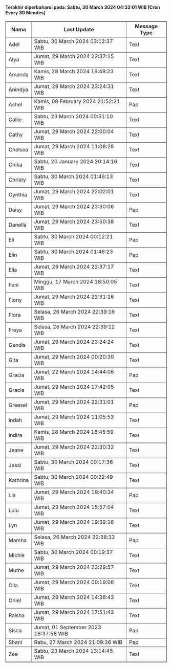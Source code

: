 #### Terakhir diperbaharui pada: Sabtu, 30 March 2024 04:33:01 WIB [Cron Every 30 Minutes]

<table border='1'><tr><th>Nama</th><th>Last Update</th><th>Message Type</th></tr><tr><td>Adel</td><td>Sabtu, 30 March 2024 03:12:37 WIB</td><td>Text</td></tr><tr><td>Alya</td><td>Jumat, 29 March 2024 22:37:15 WIB</td><td>Text</td></tr><tr><td>Amanda</td><td>Kamis, 28 March 2024 19:49:23 WIB</td><td>Text</td></tr><tr><td>Anindya</td><td>Jumat, 29 March 2024 23:24:31 WIB</td><td>Text</td></tr><tr><td>Ashel</td><td>Kamis, 08 February 2024 21:52:21 WIB</td><td>Pap</td></tr><tr><td>Callie</td><td>Sabtu, 23 March 2024 00:51:10 WIB</td><td>Text</td></tr><tr><td>Cathy</td><td>Jumat, 29 March 2024 22:00:04 WIB</td><td>Text</td></tr><tr><td>Chelsea</td><td>Jumat, 29 March 2024 11:08:28 WIB</td><td>Text</td></tr><tr><td>Chika</td><td>Sabtu, 20 January 2024 20:14:16 WIB</td><td>Text</td></tr><tr><td>Christy</td><td>Sabtu, 30 March 2024 01:46:13 WIB</td><td>Text</td></tr><tr><td>Cynthia</td><td>Jumat, 29 March 2024 22:02:01 WIB</td><td>Text</td></tr><tr><td>Daisy</td><td>Jumat, 29 March 2024 23:30:06 WIB</td><td>Pap</td></tr><tr><td>Danella</td><td>Jumat, 29 March 2024 23:50:38 WIB</td><td>Text</td></tr><tr><td>Eli</td><td>Sabtu, 30 March 2024 00:12:21 WIB</td><td>Pap</td></tr><tr><td>Elin</td><td>Sabtu, 30 March 2024 01:46:23 WIB</td><td>Pap</td></tr><tr><td>Ella</td><td>Jumat, 29 March 2024 22:37:17 WIB</td><td>Text</td></tr><tr><td>Feni</td><td>Minggu, 17 March 2024 18:50:05 WIB</td><td>Text</td></tr><tr><td>Fiony</td><td>Jumat, 29 March 2024 22:31:16 WIB</td><td>Text</td></tr><tr><td>Flora</td><td>Selasa, 26 March 2024 22:39:19 WIB</td><td>Text</td></tr><tr><td>Freya</td><td>Selasa, 26 March 2024 22:39:12 WIB</td><td>Text</td></tr><tr><td>Gendis</td><td>Jumat, 29 March 2024 23:24:24 WIB</td><td>Text</td></tr><tr><td>Gita</td><td>Jumat, 29 March 2024 00:20:30 WIB</td><td>Text</td></tr><tr><td>Gracia</td><td>Jumat, 22 March 2024 14:44:06 WIB</td><td>Pap</td></tr><tr><td>Gracie</td><td>Jumat, 29 March 2024 17:42:05 WIB</td><td>Text</td></tr><tr><td>Greesel</td><td>Jumat, 29 March 2024 22:31:01 WIB</td><td>Pap</td></tr><tr><td>Indah</td><td>Jumat, 29 March 2024 11:05:53 WIB</td><td>Text</td></tr><tr><td>Indira</td><td>Kamis, 28 March 2024 18:45:59 WIB</td><td>Text</td></tr><tr><td>Jeane</td><td>Jumat, 29 March 2024 22:30:32 WIB</td><td>Text</td></tr><tr><td>Jessi</td><td>Sabtu, 30 March 2024 00:17:36 WIB</td><td>Text</td></tr><tr><td>Kathrina</td><td>Sabtu, 30 March 2024 00:22:49 WIB</td><td>Text</td></tr><tr><td>Lia</td><td>Jumat, 29 March 2024 19:40:34 WIB</td><td>Pap</td></tr><tr><td>Lulu</td><td>Jumat, 29 March 2024 15:57:04 WIB</td><td>Text</td></tr><tr><td>Lyn</td><td>Jumat, 29 March 2024 19:39:16 WIB</td><td>Text</td></tr><tr><td>Marsha</td><td>Selasa, 26 March 2024 22:38:33 WIB</td><td>Pap</td></tr><tr><td>Michie</td><td>Sabtu, 30 March 2024 00:19:37 WIB</td><td>Text</td></tr><tr><td>Muthe</td><td>Jumat, 29 March 2024 23:29:57 WIB</td><td>Text</td></tr><tr><td>Olla</td><td>Jumat, 29 March 2024 00:19:06 WIB</td><td>Text</td></tr><tr><td>Oniel</td><td>Jumat, 29 March 2024 14:38:43 WIB</td><td>Text</td></tr><tr><td>Raisha</td><td>Jumat, 29 March 2024 17:51:43 WIB</td><td>Text</td></tr><tr><td>Sisca</td><td>Jumat, 01 September 2023 16:37:58 WIB</td><td>Pap</td></tr><tr><td>Shani</td><td>Rabu, 27 March 2024 21:09:36 WIB</td><td>Pap</td></tr><tr><td>Zee</td><td>Sabtu, 23 March 2024 13:14:45 WIB</td><td>Text</td></tr></table>